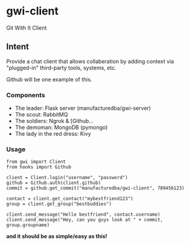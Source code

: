 gwi-client
==========

Git With It Client

## Intent
Provide a chat client that allows collaberation by adding
context via "plugged-in" third-party tools, systems, etc.

Github will be one example of this.

### Components
* The leader: Flask server (manufacturedba/gwi-server)
* The scout: RabbitMQ
* The soldiers: Ngrok & [Github...
* The demoman: MongoDB (pymongo)
* The lady in the red dress: Kivy

### Usage
    from gwi import Client
    from hooks import Github

    client = Client.login("username", "password")
    github = Github.auth(client.github)
    commit = github.get_commit("manufacturedba/gwi-client", 789456123)

    contact = client.get_contact("mybestfriend123")
    group = client.get_group("bestbuddies")

    client.send_message("Hello bestfriend", contact.username)
    client.send_message("Hey, can you guys look at " + commit, group.groupname)
**and it should be as simple/easy as this!**
